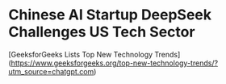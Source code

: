 # Chinese AI Startup DeepSeek Challenges US Tech Sector
[GeeksforGeeks Lists Top New Technology Trends] (https://www.geeksforgeeks.org/top-new-technology-trends/?utm_source=chatgpt.com)
